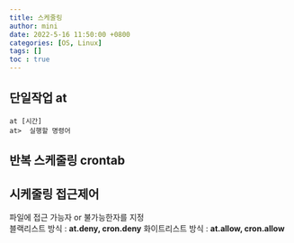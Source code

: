 ```yaml
---
title: 스케줄링
author: mini
date: 2022-5-16 11:50:00 +0800
categories: [OS, Linux]
tags: []
toc : true
---
```



## 단일작업 at
```
at [시간]
at>  실행할 명령어
```

## 반복 스케줄링 crontab


## 시케줄링 접근제어 
파일에 접근 가능자 or 불가능한자를 지정  
블랙리스트 방식 : __at.deny, cron.deny__
화이트리스트 방식 : __at.allow, cron.allow__


